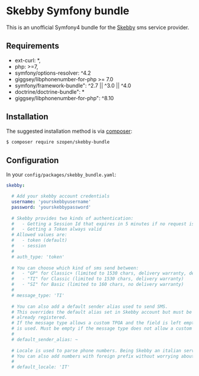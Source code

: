# Skebby Symfony bundle
This is an unofficial Symfony4 bundle for the [Skebby](https://www.skebby.it) sms service provider.

Requirements
------------
- ext-curl: *,
- php: >=7,
- symfony/options-resolver: ^4.2
- giggsey/libphonenumber-for-php >= 7.0
- symfony/framework-bundle": ^2.7 || ^3.0 || ^4.0
- doctrine/doctrine-bundle": *
- giggsey/libphonenumber-for-php": ^8.10

Installation
------------
The suggested installation method is via [composer](https://getcomposer.org/):

```sh
$ composer require szopen/skebby-bundle
```

Configuration
-------------
In your ```config/packages/skebby_bundle.yaml```:
```yaml
skebby:

  # Add your skebby account credentials
  username: 'yourskebbyusername'
  password: 'yourskebbypassword'
  
  # Skebby provides two kinds of authentication:
  #   - Getting a Session Id that expires in 5 minutes if no request is sent
  #   - Getting a Token always valid
  # Allowed values are: 
  #   - token (default)
  #   - session
  #
  # auth_type: 'token'
  
  # You can choose which kind of sms send between:
  #   - "GP" for Classic+ (limited to 1530 chars, delivery warranty, delivery report)
  #   - "TI" for Classic (limited to 1530 chars, delivery warranty)
  #   - "SI" for Basic (limited to 160 chars, no delivery warranty)
  #
  # message_type: 'TI'
  
  # You can also add a default sender alias used to send SMS.
  # This overrides the default alias set in Skebby account but must be one of the alias 
  # already registered. 
  # If the message type allows a custom TPOA and the field is left empty, the user’s preferred TPOA
  # is used. Must be empty if the message type does not allow a custom TPOA.
  #
  # default_sender_alias: ~
  
  # Locale is used to parse phone numbers. Being Skebby an italian service, default value is "IT".
  # You can also add numbers with foreign prefix without worrying about locale.    
  #
  # default_locale: 'IT'
```
